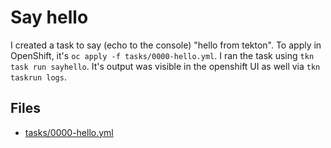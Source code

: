 # Say hello

I created a task to say (echo to the console) "hello from tekton". To apply in
OpenShift, it's `oc apply -f tasks/0000-hello.yml`. I ran the task using `tkn
task run sayhello`. It's output was visible in the openshift UI as well
via `tkn taskrun logs`.

## Files

 - [tasks/0000-hello.yml](../tasks/0000-hello.yml)